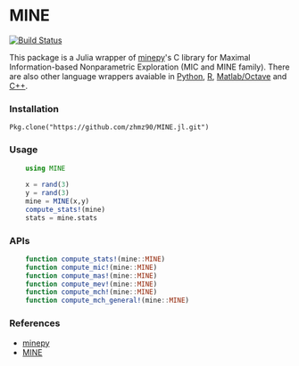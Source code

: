 # MINE
[![Build Status](https://travis-ci.org/zhmz90/MINE.jl.svg?branch=master)](https://travis-ci.org/zhmz90/MINE.jl)

This package is a Julia wrapper of [minepy](https://sourceforge.net/projects/minepy/files/)'s C library for Maximal Information-based Nonparametric Exploration (MIC and MINE family).
There are also other language wrappers avaiable in [Python](http://minepy.sourceforge.net/docs/1.0.0/index.html), [R](http://minepy.sourceforge.net/docs/1.0.0/index.html), [Matlab/Octave](http://minepy.sourceforge.net/docs/1.0.0/index.html) and [C++](http://minepy.sourceforge.net/docs/1.0.0/index.html).

### Installation
	Pkg.clone("https://github.com/zhmz90/MINE.jl.git")
	
### Usage
```Julia
	using MINE
	
	x = rand(3)
	y = rand(3)
	mine = MINE(x,y)
	compute_stats!(mine)
	stats = mine.stats
```

### APIs
```Julia
    function compute_stats!(mine::MINE)
	function compute_mic!(mine::MINE)
	function compute_mas!(mine::MINE)
	function compute_mev!(mine::MINE)
	function compute_mch!(mine::MINE)
	function compute_mch_general!(mine::MINE)	
```

### References
- [minepy](http://minepy.sourceforge.net/docs/1.0.0/index.html#)
- [MINE](http://www.exploredata.net)

